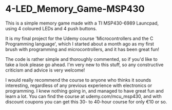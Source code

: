 # 4-LED_Memory_Game-MSP430
This is a simple memory game made with a TI MSP430-6989 Launcpad, using 4 coloured LEDs and 4 push buttons. 

It is my final project for the Udemy course 'Microcontrollers and the C Programming language', which I started about a month ago
as my first brush with programming and microcontrollers, and it has been great fun!

The code is rather simple and thoroughly commented, so if you'd like to take a look please go ahead. I'm very new to this stuff, so any
constructive criticism and advice is very welcome!

I would really recommend the course to anyone who thinks it sounds interesting, regardless of any previous experience with electronics or programming. I knew nothing going in, and managed to have great fun and learn a lot. 
You can find the course at udemy.com/mcu_msp430, and with discount coupons you can get this 30- to 40-hour course for only €10 or so.
